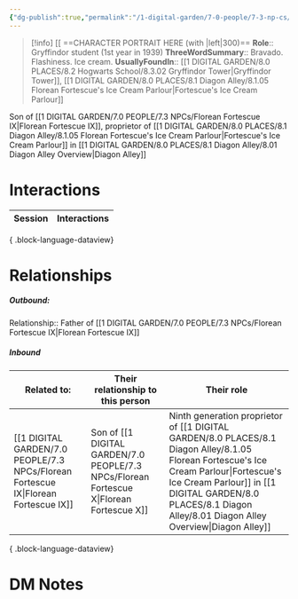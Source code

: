 ```yaml
---
{"dg-publish":true,"permalink":"/1-digital-garden/7-0-people/7-3-np-cs/florean-fortescue-x/","tags":["#person","hogwarts","student","gryffindor"]}
---
```


>[!info] 
>[[ ==CHARACTER PORTRAIT HERE (with |left|300)==
>**Role**:: Gryffindor student (1st year in 1939)
>**ThreeWordSummary**:: Bravado. Flashiness. Ice cream.
>**UsuallyFoundIn**:: [[1 DIGITAL GARDEN/8.0 PLACES/8.2 Hogwarts School/8.3.02 Gryffindor Tower\|Gryffindor Tower]], [[1 DIGITAL GARDEN/8.0 PLACES/8.1 Diagon Alley/8.1.05 Florean Fortescue's Ice Cream Parlour\|Fortescue's Ice Cream Parlour]]

Son of [[1 DIGITAL GARDEN/7.0 PEOPLE/7.3 NPCs/Florean Fortescue IX\|Florean Fortescue IX]], proprietor of [[1 DIGITAL GARDEN/8.0 PLACES/8.1 Diagon Alley/8.1.05 Florean Fortescue's Ice Cream Parlour\|Fortescue's Ice Cream Parlour]] in [[1 DIGITAL GARDEN/8.0 PLACES/8.1 Diagon Alley/8.01 Diagon Alley Overview\|Diagon Alley]]

# Interactions

| Session | Interactions |
| ------- | ------------ |

{ .block-language-dataview}

# Relationships
##### Outbound:
Relationship:: Father of [[1 DIGITAL GARDEN/7.0 PEOPLE/7.3 NPCs/Florean Fortescue IX\|Florean Fortescue IX]]

##### Inbound
| Related to:                                                                            | Their relationship to this person | Their role                                                                                                                                                     |
| -------------------------------------------------------------------------------------- | --------------------------------- | -------------------------------------------------------------------------------------------------------------------------------------------------------------- |
| [[1 DIGITAL GARDEN/7.0 PEOPLE/7.3 NPCs/Florean Fortescue IX\|Florean Fortescue IX]] | Son of [[1 DIGITAL GARDEN/7.0 PEOPLE/7.3 NPCs/Florean Fortescue X\|Florean Fortescue X]]    | Ninth generation proprietor of [[1 DIGITAL GARDEN/8.0 PLACES/8.1 Diagon Alley/8.1.05 Florean Fortescue's Ice Cream Parlour\|Fortescue's Ice Cream Parlour]] in [[1 DIGITAL GARDEN/8.0 PLACES/8.1 Diagon Alley/8.01 Diagon Alley Overview\|Diagon Alley]] |

{ .block-language-dataview}


# DM Notes

